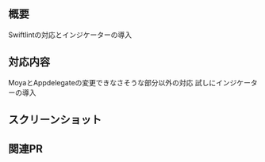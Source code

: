 
  ## 概要
  Swiftlintの対応とインジケーターの導入

  ## 対応内容
  MoyaとAppdelegateの変更できなさそうな部分以外の対応
  試しにインジケーターの導入

  ## スクリーンショット
  

  ## 関連PR


